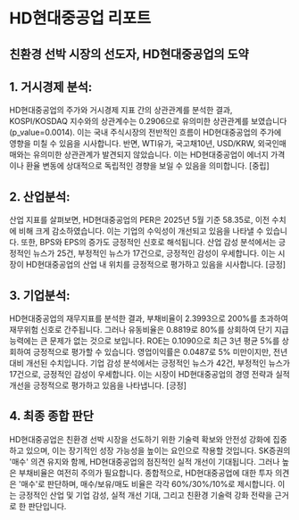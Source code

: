 # HD현대중공업 리포트
## 친환경 선박 시장의 선도자, HD현대중공업의 도약

## 1. 거시경제 분석:
HD현대중공업의 주가와 거시경제 지표 간의 상관관계를 분석한 결과, KOSPI/KOSDAQ 지수와의 상관계수는 0.2906으로 유의미한 상관관계를 보였습니다(p_value=0.0014). 이는 국내 주식시장의 전반적인 흐름이 HD현대중공업의 주가에 영향을 미칠 수 있음을 시사합니다. 반면, WTI유가, 국고채10년, USD/KRW, 외국인매매와는 유의미한 상관관계가 발견되지 않았습니다. 이는 HD현대중공업이 에너지 가격이나 환율 변동에 상대적으로 독립적인 경향을 보일 수 있음을 의미합니다. [중립]

## 2. 산업분석:
산업 지표를 살펴보면, HD현대중공업의 PER은 2025년 5월 기준 58.35로, 이전 수치에 비해 크게 감소하였습니다. 이는 기업의 수익성이 개선되고 있음을 나타낼 수 있습니다. 또한, BPS와 EPS의 증가도 긍정적인 신호로 해석됩니다. 산업 감성 분석에서는 긍정적인 뉴스가 25건, 부정적인 뉴스가 17건으로, 긍정적인 감성이 우세합니다. 이는 시장이 HD현대중공업의 산업 내 위치를 긍정적으로 평가하고 있음을 시사합니다. [긍정]

## 3. 기업분석:
HD현대중공업의 재무지표를 분석한 결과, 부채비율이 2.3993으로 200%를 초과하여 재무위험 신호로 간주됩니다. 그러나 유동비율은 0.8819로 80%를 상회하여 단기 지급능력에는 큰 문제가 없는 것으로 보입니다. ROE는 0.1090으로 최근 3년 평균 5%를 상회하여 긍정적으로 평가할 수 있습니다. 영업이익률은 0.0487로 5% 미만이지만, 전년 대비 개선된 수치입니다. 기업 감성 분석에서는 긍정적인 뉴스가 42건, 부정적인 뉴스가 17건으로, 긍정적인 감성이 우세합니다. 이는 시장이 HD현대중공업의 경영 전략과 실적 개선을 긍정적으로 평가하고 있음을 나타냅니다. [긍정]

## 4. 최종 종합 판단
HD현대중공업은 친환경 선박 시장을 선도하기 위한 기술력 확보와 안전성 강화에 집중하고 있으며, 이는 장기적인 성장 가능성을 높이는 요인으로 작용할 것입니다. SK증권의 '매수' 의견 유지와 함께, HD현대중공업의 점진적인 실적 개선이 기대됩니다. 그러나 높은 부채비율은 여전히 주의가 필요합니다. 종합적으로, HD현대중공업에 대한 투자 의견은 '매수'로 판단하며, 매수/보유/매도 비율은 각각 60%/30%/10%로 제시합니다. 이는 긍정적인 산업 및 기업 감성, 실적 개선 기대, 그리고 친환경 기술력 강화 전략을 근거로 한 판단입니다.